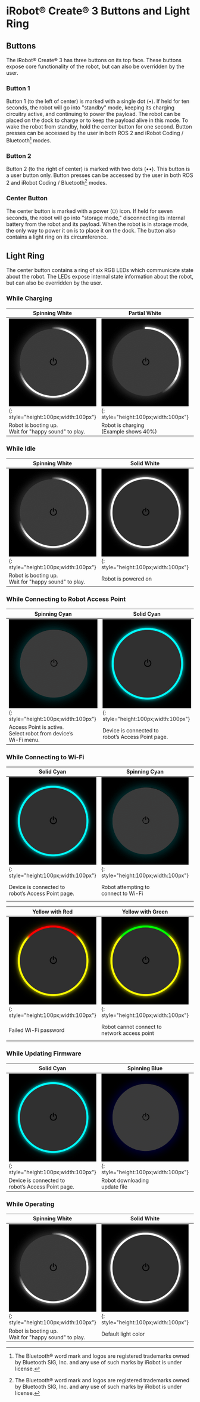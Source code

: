 # iRobot® Create® 3 Buttons and Light Ring

## Buttons
The iRobot® Create® 3 has three buttons on its top face.
These buttons expose core functionality of the robot, but can also be overridden by the user.

### Button 1
Button 1 (to the left of center) is marked with a single dot (•).
If held for ten seconds, the robot will go into "standby" mode, keeping its charging circuitry active, and continuing to power the payload.
The robot can be placed on the dock to charge or to keep the payload alive in this mode.
To wake the robot from standby, hold the center button for one second.
Button presses can be accessed by the user in both ROS 2 and iRobot Coding / Bluetooth[^1] modes.

### Button 2
Button 2 (to the right of center) is marked with two dots (••).
This button is a user button only.
Button presses can be accessed by the user in both ROS 2 and iRobot Coding / Bluetooth[^1] modes.

### Center Button
The center button is marked with a power (⏻) icon.
If held for seven seconds, the robot will go into "storage mode," disconnecting its internal battery from the robot and its payload.
When the robot is in storage mode, the only way to power it on is to place it on the dock.
The button also contains a light ring on its circumference.

## Light Ring
The center button contains a ring of six RGB LEDs which communicate state about the robot.
The LEDs expose internal state information about the robot, but can also be overridden by the user.

### While Charging
|  Spinning White  |  Partial White  |  Solid White  |  Pulsing Red  |
| ----- | ----- | ----- | ------ |
|  ![Full spinning white](data/lightring/boot.gif){: style="height:100px;width:100px"}  |  ![Partial spinning white](data/lightring/charged_spinning.gif){: style="height:100px;width:100px"}  |  ![Solid white](data/lightring/white_solid.jpg){: style="height:100px;width:100px"}  |  ![Pulsing Red](data/lightring/red_pulsing.gif){: style="height:100px;width:100px"}  |
|  Robot is booting up.<br>Wait for "happy sound" to play.  |  Robot is charging<br>(Example shows 40%)  |  Robot is 100% charged  |  Battery < 10%  |

### While Idle
|  Spinning White  |  Solid White  |  Pulsing Red  |  Solid Red  |
| ----- | ----- | ----- | ------ |
|  ![Full spinning white](data/lightring/boot.gif){: style="height:100px;width:100px"}  |  ![Solid white](data/lightring/white_solid.jpg){: style="height:100px;width:100px"}  |  ![Pulsing Red](data/lightring/red_pulsing.gif){: style="height:100px;width:100px"}  |  ![Solid Red](data/lightring/red_solid.jpg){: style="height:100px;width:100px"}  |
|  Robot is booting up.<br>Wait for "happy sound" to play.  |  Robot is powered on  |  Battery <10%. Place on charger.  |  Robot error. Cycle power.  |

### While Connecting to Robot Access Point
|  Spinning Cyan  |  Solid Cyan  |
| ----- | ----- |
|  ![Spinning cyan](data/lightring/cyan_spinning.gif){: style="height:100px;width:100px"}  |  ![Solid cyan](data/lightring/cyan_solid.jpg){: style="height:100px;width:100px"}  |
|  Access Point is active. <br> Select robot from device’s <br> Wi-Fi menu.  |  Device is connected to <br> robot’s Access Point page.  |

### While Connecting to Wi-Fi
|  Solid Cyan  |  Spinning Cyan  |  Quick Green Flash  |  Solid White  |
| ----- | ----- | ----- | ----- |
|  ![Solid cyan](data/lightring/cyan_solid.jpg){: style="height:100px;width:100px"}  |  ![Spinning cyan](data/lightring/cyan_spinning.gif){: style="height:100px;width:100px"}  |  ![Green Flash](data/lightring/green_solid.jpg){: style="height:100px;width:100px"}  |  ![Solid White](data/lightring/white_solid.jpg){: style="height:100px;width:100px"}  |
|  Device is connected to <br> robot’s Access Point page.  |  Robot attempting to <br> connect to Wi-Fi  |  Success connecting to Wi-Fi  |  Robot successfully <br> disconnected from <br> Access Point page  |

|  Yellow with Red  |  Yellow with Green  |  Yellow with Blue  |  Yellow with White  |  Solid Yellow  |
| ----- | ----- | ----- | ----- | ----- |
|  ![Yellow with red](data/lightring/yellow-red_solid.jpg){: style="height:100px;width:100px"}  |  ![Yellow with green](data/lightring/yellow-green_solid.jpg){: style="height:100px;width:100px"}  |  ![Yellow with blue](data/lightring/yellow-blue_solid.jpg){: style="height:100px;width:100px"}  |  ![Yellow with white](data/lightring/yellow-white_solid.jpg){: style="height:100px;width:100px"}  |  ![Solid yellow](data/lightring/yellow_solid.jpg){: style="height:100px;width:100px"}  |
|  Failed Wi-Fi password  |  Robot cannot connect to <br> network access point | DHCP failed to obtain a valid <br> IP address before time-out. <br> Try again. |  Access point located but <br> failed association. Try again.  |  Failed to connect to Wi-Fi <br> for unknown reason  |

### While Updating Firmware
|  Solid Cyan  |  Spinning Blue  |  Spinning White  |  Solid White  |
| ----- | ----- | ----- | ----- |
|  ![Solid cyan](data/lightring/cyan_solid.jpg){: style="height:100px;width:100px"}  |  ![Spinning blue](data/lightring/blue_spinning.gif){: style="height:100px;width:100px"}  |  ![Full spinning white](data/lightring/boot.gif){: style="height:100px;width:100px"}  |  ![Solid White](data/lightring/white_solid.jpg){: style="height:100px;width:100px"}  |
|  Device is connected to <br> robot’s Access Point page.  |  Robot downloading <br> update file  |  Robot updating firmware <br> Do not remove from dock  |  Update successful  |

### While Operating
|  Spinning White  |  Solid White  |  Pulsing Red  |  Solid Orange  |  Solid Yellow  |
| ----- | ----- | ----- | ----- | ----- |
|  ![Full spinning white](data/lightring/boot.gif){: style="height:100px;width:100px"}  |  ![Solid white](data/lightring/white_solid.jpg){: style="height:100px;width:100px"}  |  ![Pulsing Red](data/lightring/red_pulsing.gif){: style="height:100px;width:100px"}  |  ![Solid Orange](data/lightring/orange_solid.jpg){: style="height:100px;width:100px"}  |  ![Solid Yellow](data/lightring/yellow_solid.jpg){: style="height:100px;width:100px"}  |
|  Robot is booting up.<br>Wait for "happy sound" to play.  |  Default light color  |  Battery <10%.  |  Back-up safety activated  |  E-Stop activated  |

[^1]: The Bluetooth® word mark and logos are registered trademarks owned by Bluetooth SIG, Inc. and any use of such marks by iRobot is under license.
[^2]: All other trademarks mentioned are the property of their respective owners.